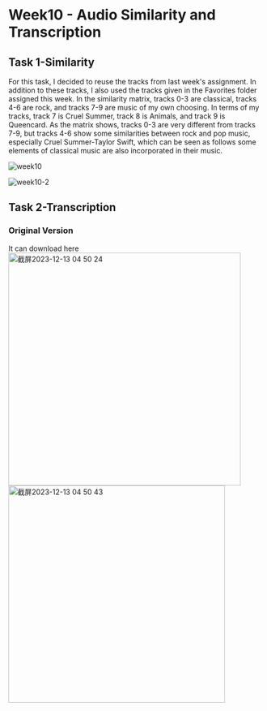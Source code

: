 # Week10 - Audio Similarity and Transcription
## Task 1-Similarity
For this task, I decided to reuse the tracks from last week's assignment. In addition to these tracks, I also used the tracks given in the Favorites folder assigned this week. In the similarity matrix, tracks 0-3 are classical, tracks 4-6 are rock, and tracks 7-9 are music of my own choosing. In terms of my tracks, track 7 is Cruel Summer, track 8 is Animals, and track 9 is Queencard. As the matrix shows, tracks 0-3 are very different from tracks 7-9, but tracks 4-6 show some similarities between rock and pop music, especially Cruel Summer-Taylor Swift, which can be seen as follows some elements of classical music are also incorporated in their music.

![week10](https://github.com/Vvvi00/MCA-2023/assets/145675705/36bb41e5-efa2-4754-b510-2440ab1123c2)

![week10-2](https://github.com/Vvvi00/MCA-2023/assets/145675705/7b5c84fd-3284-41bc-9244-722635057b36)

## Task 2-Transcription
### Original Version
It can download here
<img width="459" alt="截屏2023-12-13 04 50 24" src="https://github.com/Vvvi00/MCA-2023/assets/145675705/44cc53d5-e75f-4b04-9f81-c3f5ce09f6ba">
<img width="428" alt="截屏2023-12-13 04 50 43" src="https://github.com/Vvvi00/MCA-2023/assets/145675705/c76d7739-c10c-4d6f-aa93-4544a253264f">
